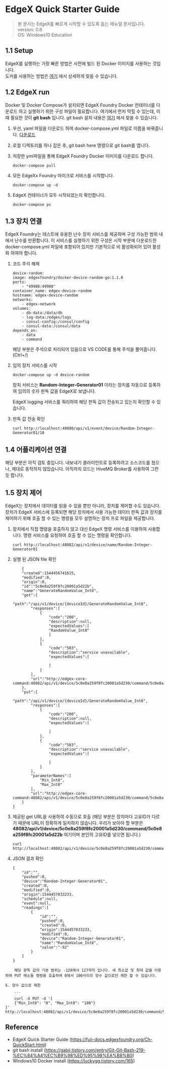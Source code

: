 EdgeX Quick Starter Guide
==
> 본 문서는 EdgeX를 빠르게 시작할 수 있도록 돕는 메뉴얼 문서입니다.  
> version: 0.8  
> OS: Windows10 Education  

1.1 Setup
--
EdgeX를 실행하는 가장 빠른 방법은 사전에 빌드 된 Docker 이미지를 사용하는 것입니다.   
도커를 사용하는 방법은 [여기](https://luckygg.tistory.com/165) 에서 상세하게 찾을 수 있습니다. 

1.2 EdgeX run
--

Docker 및 Docker Compose가 설치되면 EdgeX Foundry Docker 컨테이너를 다운로드 하고 실행하기 위한 구성 파일이 필요합니다. 여기에서 먼저 막힐 수 있는데, 이 때 필요한 것이 __git bash__ 입니다. git bash 설치 내용은 [여기](https://gabii.tistory.com/entry/Git-Git-Bash-219-%EC%84%A4%EC%B9%98%ED%95%98%EA%B8%B0) 에서 찾을 수 있습니다. 

1. 우선, yaml 파일을 다운로드 하여 docker-compose.yml 파일로 이름을 바꿔줍니다. [다운로드](https://raw.githubusercontent.com/edgexfoundry/developer-scripts/master/releases/fuji/compose-files/docker-compose-fuji.yml)

2. 로컬 디렉토리를 하나 잡은 후, git bash here 명령으로 git bash를 엽니다. 
3. 저장한 yml파일을 통해 EdgeX Foundry Docker 이미지를 다운로드 합니다.
    ```
    docker-compose pull
    ```
4. 모든 EdgeXx Foundry 마이크로 서비스를 시작합니다. 
    ```
    docker-compose up -d
    ```
5. EdgeX 컨테이너가 모두 시작되었는지 확인합니다.
    ```
    docker-compose ps
    ```

1.3 장치 연결
--

EdgeX Foundry는 테스트에 유용한 난수 장치 서비스를 제공하며 구성 가능한 범위 내에서 난수를 반환합니다. 이 서비스를 실행하기 위한 구성은 시작 부분에 다운로드한 docker-compose.yml 파일에 포함되어 있지만 기본적으로 비 활성화되어 있어  활성화 하여야 합니다. 

1. 코드 주석 해제
    ```
    device-random:
    image: edgexfoundry/docker-device-random-go:1.1.0
    ports:
        - "49988:49988"
    container_name: edgex-device-random
    hostname: edgex-device-random
    networks:
        - edgex-network
    volumes:
        - db-data:/data/db
        - log-data:/edgex/logs
        - consul-config:/consul/config
        - consul-data:/consul/data
    depends_on:
        - data
        - command
    ```
    
    해당 부분은 주석으로 처리되어 있음으로 VS CODE를 통해 주석을 풀어줍니다. (Ctrl+/)

2. 임의 장치 서비스를 시작

    ```
    docker-compose up -d device-random
    ```
    장치 서비스는 __Random-Integer-Generator01__ 이라는 장치를 자동으로 등록하여 임의의 숫자 판독 값을 EdgeX로 보냅니다. 

    EdgeX logging 서비스를 쿼리하여 해당 판독 값이 전송되고 있는지 확인할 수 있습니다. 

3. 판독 값 전송 확인
    ```
    curl http://localhost:48080/api/v1/event/device/Random-Integer-Generator01/10
    ```

1.4 어플리케이션 연결
--

해당 부분은 아직 검토 중입니다. 내보내기 클라이언트로 등록하려고 소스코드를 쳤으나, 제대로 동작하지 않았습니다. 아직까지 모드는 HiveMQ Broker를 사용하여 그런 듯 합니다. 

1.5 장치 제어 
-- 

EdgeX는 장치에서 데이터를 읽을 수 있을 뿐만 아니라, 장치를 제어할 수도 있습니다. 장치가 EdgeX 서비스에 등록되면 해당 장치에서 사용 가능한 데이터 판독 값과 장치를 제어하기 위해 호출 할 수 있는 명령을 모두 설명하는 장치 프로 파일을 제공합니다. 


1. 장치에서 직접 명령을 호출하지 않고 대신 EdgeX 명령 서비스를 이용하여 사용합니다. 명령 서비스를 요청하여 호출 할 수 있는 명령을 확인합니다. 

    ```
    curl http://localhost:48082/api/v1/device/name/Random-Integer-Generator01
    ```

2. 실행 된 JSON file 확인
    ```
        {
        "created":1544456741615,
        "modified":0,
        "origin":0,
        "id":"5c0e8a259f8fc20001a5d22b",
        "name":"GenerateRandomValue_Int8",
        "get":{
            "path":"/api/v1/device/{deviceId}/GenerateRandomValue_Int8",
            "responses":[
                {
                    "code":"200",
                    "description":null,
                    "expectedValues":[
                    "RandomValue_Int8"
                    ]
                },
                {
                    "code":"503",
                    "description":"service unavailable",
                    "expectedValues":[

                    ]
                }
            ],
            "url":"http://edgex-core-command:48082/api/v1/device/5c0e8a259f8fc20001a5d230/command/5c0e8a259f8fc20001a5d22b"
        },
        "put":{
            "path":"/api/v1/device/{deviceId}/GenerateRandomValue_Int8",
            "responses":[
                {
                    "code":"200",
                    "description":null,
                    "expectedValues":[

                    ]
                },
                {
                    "code":"503",
                    "description":"service unavailable",
                    "expectedValues":[

                    ]
                }
            ],
            "parameterNames":[
                "Min_Int8",
                "Max_Int8"
            ],
            "url":"http://edgex-core-command:48082/api/v1/device/5c0e8a259f8fc20001a5d230/command/5c0e8a259f8fc20001a5d22b"
        }
    }
    ```
3. 제공된 get URL을 사용하여 수동으로 호출 (해당 부분은 장치마다 고유ID가 다르기 때문에 URL이 정확하게 일치하지 않습니다. 우리가 보아야 할 부분은 __48082/api/v1/device/5c0e8a259f8fc20001a5d230/command/5c0e8a259f8fc20001a5d22b__ 여기이며 본인의 고유ID를 넣으면 됩니다.)

    ```
    curl http://localhost:48082/api/v1/device/5c0e8a259f8fc20001a5d230/command/5c0e8a259f8fc20001a5d22b
    ```

4. JSON 결과 확인

    ```
    {
        "id":"",
        "pushed":0,
        "device":"Random-Integer-Generator01",
        "created":0,
        "modified":0,
        "origin":1544457033233,
        "schedule":null,
        "event":null,
        "readings":[
            {
                "id":"",
                "pushed":0,
                "created":0,
                "origin":1544457033233,
                "modified":0,
                "device":"Random-Integer-Generator01",
                "name":"RandomValue_Int8",
                "value":"-92"
            }
        ]
    }
```
    해당 판독 값의 기본 범위는 -128에서 127까지 입니다. 새 최소값 및 최대 값을 이용하여 PUT 메소들 명령을 호출하여 0에서 100사이의 양수 값으로만 제한 할 수 있습니다. 

5. 양수 값으로 제한

    ```
    curl -X PUT -d '[
    {"Min_Int8": "0", "Max_Int8": "100"}
]' http://localhost:48082/api/v1/device/5c0e8a259f8fc20001a5d230/command/5c0e8a259f8fc20001a5d22b
```

Reference
--

- EdgeX Quick Starter Guide (https://fuji-docs.edgexfoundry.org/Ch-QuickStart.html)
- git bash install (https://gabii.tistory.com/entry/Git-Git-Bash-219-%EC%84%A4%EC%B9%98%ED%95%98%EA%B8%B0)
- Windows10 Docker install (https://luckygg.tistory.com/165)
